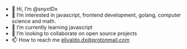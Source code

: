 - 👋 Hi, I’m @snyxtDx
- 👀 I’m interested in javascript, frontend development, golang, computer science and math. 
- 🌱 I’m currently learning javascript
- 💞️ I’m looking to collaborate on open source projects
- 📫 How to reach me elivaldo.dx@protonmail.com

